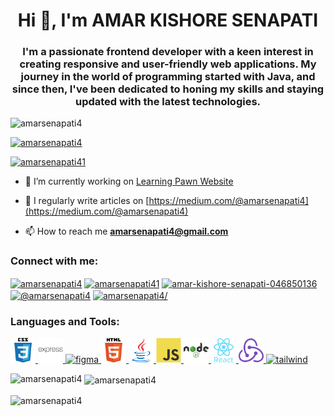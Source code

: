 <h1 align="center">Hi 👋, I'm AMAR KISHORE SENAPATI</h1>
<h3 align="center">I'm a passionate frontend developer with a keen interest in creating responsive and user-friendly web applications. My journey in the world of programming started with Java, and since then, I've been dedicated to honing my skills and staying updated with the latest technologies.</h3>

<p align="left"> <img src="https://komarev.com/ghpvc/?username=amarsenapati4&label=Profile%20views&color=0e75b6&style=flat" alt="amarsenapati4" /> </p>

<p align="left"> <a href="https://github.com/ryo-ma/github-profile-trophy"><img src="https://github-profile-trophy.vercel.app/?username=amarsenapati4" alt="amarsenapati4" /></a> </p>

<p align="left"> <a href="https://twitter.com/amarsenapati41" target="blank"><img src="https://img.shields.io/twitter/follow/amarsenapati41?logo=twitter&style=for-the-badge" alt="amarsenapati41" /></a> </p>

- 🔭 I’m currently working on [Learning Pawn Website](https://github.com/LearningShootingStars/LearningPawnWebsite)

- 📝 I regularly write articles on [https://medium.com/@amarsenapati4](https://medium.com/@amarsenapati4)

- 📫 How to reach me **amarsenapati4@gmail.com**

<h3 align="left">Connect with me:</h3>
<p align="left">
<a href="https://codepen.io/amarsenapati4" target="blank"><img align="center" src="https://raw.githubusercontent.com/rahuldkjain/github-profile-readme-generator/master/src/images/icons/Social/codepen.svg" alt="amarsenapati4" height="30" width="40" /></a>
<a href="https://twitter.com/amarsenapati41" target="blank"><img align="center" src="https://raw.githubusercontent.com/rahuldkjain/github-profile-readme-generator/master/src/images/icons/Social/twitter.svg" alt="amarsenapati41" height="30" width="40" /></a>
<a href="https://linkedin.com/in/amar-kishore-senapati-046850136" target="blank"><img align="center" src="https://raw.githubusercontent.com/rahuldkjain/github-profile-readme-generator/master/src/images/icons/Social/linked-in-alt.svg" alt="amar-kishore-senapati-046850136" height="30" width="40" /></a>
<a href="https://medium.com/@amarsenapati4" target="blank"><img align="center" src="https://raw.githubusercontent.com/rahuldkjain/github-profile-readme-generator/master/src/images/icons/Social/medium.svg" alt="@amarsenapati4" height="30" width="40" /></a>
<a href="https://www.leetcode.com/amarsenapati4/" target="blank"><img align="center" src="https://raw.githubusercontent.com/rahuldkjain/github-profile-readme-generator/master/src/images/icons/Social/leet-code.svg" alt="amarsenapati4/" height="30" width="40" /></a>
</p>

<h3 align="left">Languages and Tools:</h3>
<p align="left"> <a href="https://www.w3schools.com/css/" target="_blank" rel="noreferrer"> <img src="https://raw.githubusercontent.com/devicons/devicon/master/icons/css3/css3-original-wordmark.svg" alt="css3" width="40" height="40"/> </a> <a href="https://expressjs.com" target="_blank" rel="noreferrer"> <img src="https://raw.githubusercontent.com/devicons/devicon/master/icons/express/express-original-wordmark.svg" alt="express" width="40" height="40"/> </a> <a href="https://www.figma.com/" target="_blank" rel="noreferrer"> <img src="https://www.vectorlogo.zone/logos/figma/figma-icon.svg" alt="figma" width="40" height="40"/> </a> <a href="https://www.w3.org/html/" target="_blank" rel="noreferrer"> <img src="https://raw.githubusercontent.com/devicons/devicon/master/icons/html5/html5-original-wordmark.svg" alt="html5" width="40" height="40"/> </a> <a href="https://www.java.com" target="_blank" rel="noreferrer"> <img src="https://raw.githubusercontent.com/devicons/devicon/master/icons/java/java-original.svg" alt="java" width="40" height="40"/> </a> <a href="https://developer.mozilla.org/en-US/docs/Web/JavaScript" target="_blank" rel="noreferrer"> <img src="https://raw.githubusercontent.com/devicons/devicon/master/icons/javascript/javascript-original.svg" alt="javascript" width="40" height="40"/> </a> <a href="https://nodejs.org" target="_blank" rel="noreferrer"> <img src="https://raw.githubusercontent.com/devicons/devicon/master/icons/nodejs/nodejs-original-wordmark.svg" alt="nodejs" width="40" height="40"/> </a> <a href="https://reactjs.org/" target="_blank" rel="noreferrer"> <img src="https://raw.githubusercontent.com/devicons/devicon/master/icons/react/react-original-wordmark.svg" alt="react" width="40" height="40"/> </a> <a href="https://redux.js.org" target="_blank" rel="noreferrer"> <img src="https://raw.githubusercontent.com/devicons/devicon/master/icons/redux/redux-original.svg" alt="redux" width="40" height="40"/> </a> <a href="https://tailwindcss.com/" target="_blank" rel="noreferrer"> <img src="https://www.vectorlogo.zone/logos/tailwindcss/tailwindcss-icon.svg" alt="tailwind" width="40" height="40"/> </a> </p>

<p><img align="left" src="https://github-readme-stats.vercel.app/api/top-langs?username=amarsenapati4&show_icons=true&locale=en&layout=compact" alt="amarsenapati4" /></p>

<p>&nbsp;<img align="center" src="https://github-readme-stats.vercel.app/api?username=amarsenapati4&show_icons=true&locale=en" alt="amarsenapati4" /></p>

<p><img align="center" src="https://github-readme-streak-stats.herokuapp.com/?user=amarsenapati4&" alt="amarsenapati4" /></p>
